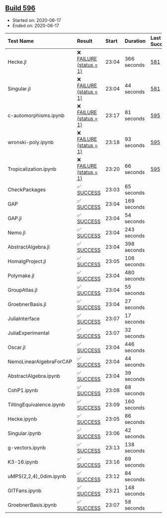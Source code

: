 ## [Build 596](https://oscarci.mathematik.uni-kl.de/job/oscar-julia-1.4/596/)

* Started on: 2020-06-17
* Ended on: 2020-06-17

| Test Name    | Result | Start | Duration | Last Success | First Failure |
|:-------------|:-------|:------|:---------|:-------------|:--------------|
| Hecke.jl | ❌ [FAILURE (status = 1)](https://oscarci.mathematik.uni-kl.de/job/oscar-julia-1.4/596/artifact/logs/build-596/Hecke.jl.log) | 23:04 | 366 seconds | [581](https://oscarci.mathematik.uni-kl.de/job/oscar-julia-1.4/581/) | [582](https://oscarci.mathematik.uni-kl.de/job/oscar-julia-1.4/582/) |
| Singular.jl | ❌ [FAILURE (status = 1)](https://oscarci.mathematik.uni-kl.de/job/oscar-julia-1.4/596/artifact/logs/build-596/Singular.jl.log) | 23:04 | 44 seconds | [581](https://oscarci.mathematik.uni-kl.de/job/oscar-julia-1.4/581/) | [582](https://oscarci.mathematik.uni-kl.de/job/oscar-julia-1.4/582/) |
| c-automorphisms.ipynb | ❌ [FAILURE (status = 1)](https://oscarci.mathematik.uni-kl.de/job/oscar-julia-1.4/596/artifact/logs/build-596/c-automorphisms.ipynb.log) | 23:17 | 81 seconds | [595](https://oscarci.mathematik.uni-kl.de/job/oscar-julia-1.4/595/) | [596](https://oscarci.mathematik.uni-kl.de/job/oscar-julia-1.4/596/) |
| wronski-poly.ipynb | ❌ [FAILURE (status = 1)](https://oscarci.mathematik.uni-kl.de/job/oscar-julia-1.4/596/artifact/logs/build-596/wronski-poly.ipynb.log) | 23:18 | 93 seconds | [595](https://oscarci.mathematik.uni-kl.de/job/oscar-julia-1.4/595/) | [596](https://oscarci.mathematik.uni-kl.de/job/oscar-julia-1.4/596/) |
| Tropicalization.ipynb | ❌ [FAILURE (status = 1)](https://oscarci.mathematik.uni-kl.de/job/oscar-julia-1.4/596/artifact/logs/build-596/Tropicalization.ipynb.log) | 23:20 | 66 seconds | [595](https://oscarci.mathematik.uni-kl.de/job/oscar-julia-1.4/595/) | [596](https://oscarci.mathematik.uni-kl.de/job/oscar-julia-1.4/596/) |
| CheckPackages | ✅ [SUCCESS](https://oscarci.mathematik.uni-kl.de/job/oscar-julia-1.4/596/artifact/logs/build-596/CheckPackages.log) | 23:03 | 65 seconds |  |  |
| GAP | ✅ [SUCCESS](https://oscarci.mathematik.uni-kl.de/job/oscar-julia-1.4/596/artifact/logs/build-596/GAP.log) | 23:04 | 169 seconds |  |  |
| GAP.jl | ✅ [SUCCESS](https://oscarci.mathematik.uni-kl.de/job/oscar-julia-1.4/596/artifact/logs/build-596/GAP.jl.log) | 23:04 | 54 seconds |  |  |
| Nemo.jl | ✅ [SUCCESS](https://oscarci.mathematik.uni-kl.de/job/oscar-julia-1.4/596/artifact/logs/build-596/Nemo.jl.log) | 23:04 | 243 seconds |  |  |
| AbstractAlgebra.jl | ✅ [SUCCESS](https://oscarci.mathematik.uni-kl.de/job/oscar-julia-1.4/596/artifact/logs/build-596/AbstractAlgebra.jl.log) | 23:04 | 398 seconds |  |  |
| HomalgProject.jl | ✅ [SUCCESS](https://oscarci.mathematik.uni-kl.de/job/oscar-julia-1.4/596/artifact/logs/build-596/HomalgProject.jl.log) | 23:05 | 106 seconds |  |  |
| Polymake.jl | ✅ [SUCCESS](https://oscarci.mathematik.uni-kl.de/job/oscar-julia-1.4/596/artifact/logs/build-596/Polymake.jl.log) | 23:04 | 480 seconds |  |  |
| GroupAtlas.jl | ✅ [SUCCESS](https://oscarci.mathematik.uni-kl.de/job/oscar-julia-1.4/596/artifact/logs/build-596/GroupAtlas.jl.log) | 23:04 | 55 seconds |  |  |
| GroebnerBasis.jl | ✅ [SUCCESS](https://oscarci.mathematik.uni-kl.de/job/oscar-julia-1.4/596/artifact/logs/build-596/GroebnerBasis.jl.log) | 23:04 | 27 seconds |  |  |
| JuliaInterface | ✅ [SUCCESS](https://oscarci.mathematik.uni-kl.de/job/oscar-julia-1.4/596/artifact/logs/build-596/JuliaInterface.log) | 23:07 | 17 seconds |  |  |
| JuliaExperimental | ✅ [SUCCESS](https://oscarci.mathematik.uni-kl.de/job/oscar-julia-1.4/596/artifact/logs/build-596/JuliaExperimental.log) | 23:07 | 32 seconds |  |  |
| Oscar.jl | ✅ [SUCCESS](https://oscarci.mathematik.uni-kl.de/job/oscar-julia-1.4/596/artifact/logs/build-596/Oscar.jl.log) | 23:04 | 446 seconds |  |  |
| NemoLinearAlgebraForCAP | ✅ [SUCCESS](https://oscarci.mathematik.uni-kl.de/job/oscar-julia-1.4/596/artifact/logs/build-596/NemoLinearAlgebraForCAP.log) | 23:04 | 44 seconds |  |  |
| AbstractAlgebra.ipynb | ✅ [SUCCESS](https://oscarci.mathematik.uni-kl.de/job/oscar-julia-1.4/596/artifact/logs/build-596/AbstractAlgebra.ipynb.log) | 23:04 | 39 seconds |  |  |
| CohP1.ipynb | ✅ [SUCCESS](https://oscarci.mathematik.uni-kl.de/job/oscar-julia-1.4/596/artifact/logs/build-596/CohP1.ipynb.log) | 23:08 | 68 seconds |  |  |
| TiltingEquivalence.ipynb | ✅ [SUCCESS](https://oscarci.mathematik.uni-kl.de/job/oscar-julia-1.4/596/artifact/logs/build-596/TiltingEquivalence.ipynb.log) | 23:09 | 160 seconds |  |  |
| Hecke.ipynb | ✅ [SUCCESS](https://oscarci.mathematik.uni-kl.de/job/oscar-julia-1.4/596/artifact/logs/build-596/Hecke.ipynb.log) | 23:05 | 86 seconds |  |  |
| Singular.ipynb | ✅ [SUCCESS](https://oscarci.mathematik.uni-kl.de/job/oscar-julia-1.4/596/artifact/logs/build-596/Singular.ipynb.log) | 23:06 | 42 seconds |  |  |
| g-vectors.ipynb | ✅ [SUCCESS](https://oscarci.mathematik.uni-kl.de/job/oscar-julia-1.4/596/artifact/logs/build-596/g-vectors.ipynb.log) | 23:13 | 138 seconds |  |  |
| K3-16.ipynb | ✅ [SUCCESS](https://oscarci.mathematik.uni-kl.de/job/oscar-julia-1.4/596/artifact/logs/build-596/K3-16.ipynb.log) | 23:16 | 69 seconds |  |  |
| uMPS(2,2,4)_0dim.ipynb | ✅ [SUCCESS](https://oscarci.mathematik.uni-kl.de/job/oscar-julia-1.4/596/artifact/logs/build-596/uMPS-2-2-4-_0dim.ipynb.log) | 23:12 | 84 seconds |  |  |
| GITFans.ipynb | ✅ [SUCCESS](https://oscarci.mathematik.uni-kl.de/job/oscar-julia-1.4/596/artifact/logs/build-596/GITFans.ipynb.log) | 23:21 | 148 seconds |  |  |
| GroebnerBasis.ipynb | ✅ [SUCCESS](https://oscarci.mathematik.uni-kl.de/job/oscar-julia-1.4/596/artifact/logs/build-596/GroebnerBasis.ipynb.log) | 23:07 | 58 seconds |  |  |
